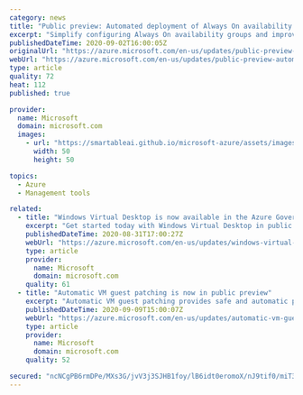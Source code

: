 ```yaml
---
category: news
title: "Public preview: Automated deployment of Always On availability groups through the Azure portal"
excerpt: "Simplify configuring Always On availability groups and improve availability for SQL Server on Azure Virtual Machines"
publishedDateTime: 2020-09-02T16:00:05Z
originalUrl: "https://azure.microsoft.com/en-us/updates/public-preview-automated-deployment-of-always-on-availability-groups-through-the-azure-portal/"
webUrl: "https://azure.microsoft.com/en-us/updates/public-preview-automated-deployment-of-always-on-availability-groups-through-the-azure-portal/"
type: article
quality: 72
heat: 112
published: true

provider:
  name: Microsoft
  domain: microsoft.com
  images:
    - url: "https://smartableai.github.io/microsoft-azure/assets/images/organizations/microsoft.com-50x50.jpg"
      width: 50
      height: 50

topics:
  - Azure
  - Management tools

related:
  - title: "Windows Virtual Desktop is now available in the Azure Government cloud (in preview)"
    excerpt: "Get started today with Windows Virtual Desktop in public preview in US Government regions. Deploy and scale Windows desktops and apps on Azure in minutes."
    publishedDateTime: 2020-08-31T17:00:27Z
    webUrl: "https://azure.microsoft.com/en-us/updates/windows-virtual-desktop-is-now-available-in-the-azure-government-cloud-in-preview/"
    type: article
    provider:
      name: Microsoft
      domain: microsoft.com
    quality: 61
  - title: "Automatic VM guest patching is now in public preview"
    excerpt: "Automatic VM guest patching provides safe and automatic patching for virtual machines to simplify update management and maintain security compliance. "
    publishedDateTime: 2020-09-09T15:00:07Z
    webUrl: "https://azure.microsoft.com/en-us/updates/automatic-vm-guest-patching-now-in-preview/"
    type: article
    provider:
      name: Microsoft
      domain: microsoft.com
    quality: 52

secured: "ncNCgPB6rmDPe/MXs3G/jvV3j3SJHB1foy/lB6idt0eromoX/nJ9tif0/miT3TpLqzKtoJ9MsyfthRtr88orEzQm/Kkor1zFz6EBcQJOfyBOn0G2a9f5/ojPWPrkVWmW885p8dZXiud10IKyNIlM4fZZHyfK83D7B0XxQZKUDN2gFrum/qqaSww5bUyPa5qnL+639immNBEoVJ3BVphCUhIhAwpbb9JcQYBtIMZlIGEhQjXNUH5G5aDuVbR/nd/LBnqqIu0bsmGdAc6KrQIwilh7JSrBUNdqiCgGQFktWNtxqyikDCHE1yppN81qb6aL1upxBslU08YlrTKj/CoRuOldNyRdkinjTw7robfuzko=;z1sgZ2zPzXNa/wSpjAQLkQ=="
---
```


